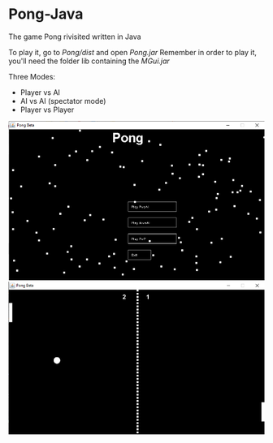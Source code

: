# Pong-Java
The game Pong rivisited written in Java

To play it, go to <em>Pong/dist</em> and open <em>Pong.jar</em>
Remember in order to play it, you'll need the folder lib containing the <em>MGui.jar</em>

Three Modes:
<ul>
<li>Player vs AI</li>
<li>AI vs AI (spectator mode)</li>
<li>Player vs Player</li>
</ul>

![Menu screenshot](/Imgs/PongScreenshot2.png)
![Gameplay screenshot](/Imgs/PongScreenshot1.png)
